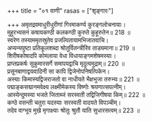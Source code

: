+++
title = "०१ वाणी"
rasas = ["शृङ्गारः"]

+++
अमृतद्रवमाधुरीधुरीणां गिरमाकर्ण्य कुरङ्गलोचनायाः।  
मुहुरभ्यसनं कषायकण्ठी कलकण्ठी कुरुते कुहूरुतेन॥ 218 ॥  
स्वरेण तस्याममृतस्रुतेव प्रजल्पितायामभिजातवाचि।  
अप्यन्यपुष्टा प्रतिकूलशब्दा श्रोतुर्वितन्त्रीरिव ताड्यमाना॥ 219 ॥  
शिरीषकोषादपि कोमलाया वेधा विधायाङ्गमशेषमस्याः।  
प्राप्तप्रकर्षः सुकुमारसर्गे समापयद्वाचि मृदुत्वमुद्राम्॥ 220 ॥  
प्रसूनबाणाद्वयवादिनी सा कापि द्विजेनोपनिषत्पिकेन।  
अस्याः किमास्यद्विजराजतो वा नाधीयते भैक्षभुजा तरुभ्यः॥ 221 ॥  
पद्माङ्कसद्मानमवेक्ष्य लक्ष्मीमेकस्य विष्णोः श्रयणात्सपत्नीम्।  
आस्येन्दुमस्या भजते जिताब्जं सरस्वती तद्विजिगीषया किम्॥ 222 ॥  
कण्ठे वसन्ती चतुरा यदस्याः सरस्वती वादयते विपञ्चीम्।  
तदेव वाग्भूय मुखे मृगाक्ष्याः श्रोतुः श्रुतौ याति सुधारसत्वम्॥ 223 ॥  